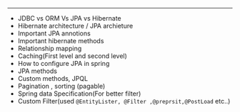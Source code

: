 
---

- JDBC vs ORM Vs JPA vs Hibernate
- Hibernate architecture / JPA archieture
- Important JPA annotions
- Important hibernate methods
- Relationship mapping
- Caching(First level and second level)
- How to configure JPA in spring
- JPA methods 
- Custom methods, JPQL
- Pagination , sorting (pagable)
- Spring data Specification(For better filter)
- Custom Filter(used `@EntityLister, @Filter ,@preprsit,@PostLoad` etc..)